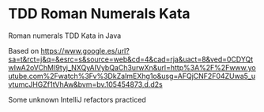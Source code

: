 # TDD Roman Numerals Kata

Roman numerals TDD Kata in Java

Based on https://www.google.es/url?sa=t&rct=j&q=&esrc=s&source=web&cd=4&cad=rja&uact=8&ved=0CDYQtwIwA2oVChMI9tyj_NXQyAIVybQaCh3urwXn&url=http%3A%2F%2Fwww.youtube.com%2Fwatch%3Fv%3DkZaImEXhg1o&usg=AFQjCNF2F04ZUwa5_uvtumcJHGZf1tVhAw&bvm=bv.105454873,d.d2s

Some unknown IntelliJ refactors practiced